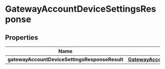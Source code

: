 # GatewayAccountDeviceSettingsResponse

## Properties
Name | Type | Description | Notes
------------ | ------------- | ------------- | -------------
**gatewayAccountDeviceSettingsResponseResult** | [**GatewayAccountDeviceSettings**](GatewayAccountDeviceSettings.md) |  |  [optional]
